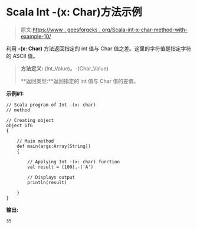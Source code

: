 # Scala Int -(x: Char)方法示例

> 原文:[https://www . geesforgeks . org/Scala-int-x-char-method-with-example-10/](https://www.geeksforgeeks.org/scala-int-x-char-method-with-example-10/)

利用 **-(x: Char)** 方法返回指定的 int 值与 Char 值之差。这里的字符值是指定字符的 ASCII 值。

> **方法定义:** (Int_Value)。-(Char_Value)
> 
> **返回类型:**返回指定的 int 值与 Char 值的差值。

**示例#1:**

```
// Scala program of Int -(x: char)
// method

// Creating object
object GfG
{ 

    // Main method
    def main(args:Array[String])
    {

        // Applying Int -(x: char) function
        val result = (100).-('A')

        // Displays output
        println(result)

    }
} 
```

**输出:**

```
35

```